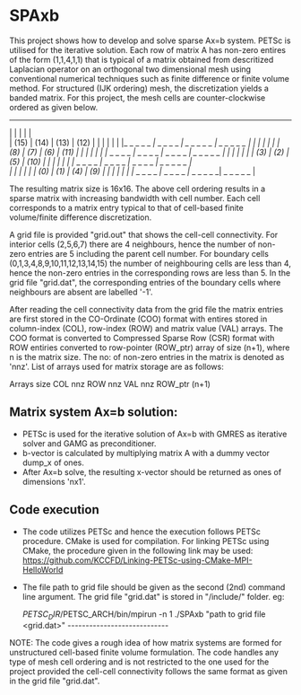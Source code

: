 # SPAxb
This project shows how to develop and solve sparse Ax=b system. PETSc is utilised for the iterative solution.
Each row of matrix A has non-zero entires of the form (1,1,4,1,1) that is typical of a matrix obtained from descritized Laplacian operator on an orthogonal two dimensional mesh using conventional numerical techniques such as finite difference or finite volume method. For structured (IJK ordering) mesh, the discretization yields a banded matrix. For this project, the mesh cells are counter-clockwise ordered as given below.

  _ _ _ _ _ _ _ _ _ _ _ _ _ _ _ _ _ _ _ _ _ _ _ _ 
 |           |           |           |           |     
 |    (15)   |    (14)   |    (13)   |    (12)   |
 |           |           |           |           |
 |_ _ _ _ _ _|_ _ _ _ _ _| _ _ _ _ _ | _ _ _ _ _ |
 |           |           |           |           |
 |    (8)    |    (7)    |    (6)    |    (11)   |
 |           |           |           |           |
 |_ _ _ _ _ _|_ _ _ _ _ _|_ _ _ _ _ _| _ _ _ _ _ | 
 |           |           |           |           |
 |    (3)    |    (2)    |    (5)    |    (10)   |
 |           |           |           |           |
 |_ _ _ _ _ _|_ _ _ _ _ _|_ _ _ _ _ _| _ _ _ _ _ |   
 |           |           |           |           |
 |    (0)    |    (1)    |    (4)    |    (9)    |
 |           |           |           |           |
 |_ _ _ _ _ _|_ _ _ _ _ _|_ _ _ _ _ _| _ _ _ _ _ | 

 
The resulting matrix size is 16x16. The above cell ordering results in a sparse matrix with increasing bandwidth with cell number. Each cell corresponds to a matrix entry typical to that of cell-based finite volume/finite difference discretization.

A grid file is provided "grid.out" that shows the cell-cell connectivity. For interior cells (2,5,6,7) there are 4 neighbours, hence the number of non-zero entries are 5 including the parent cell number. For boundary cells (0,1,3,4,8,9,10,11,12,13,14,15) the number of neighbouring cells are less than 4, hence the non-zero entries in the corresponding rows are less than 5. In the grid file "grid.dat", the corresponding entries of the boundary cells where neighbours are absent are labelled '-1'.

After reading the cell connectivity data from the grid file the matrix entries are first stored in the CO-Ordinate (COO) format with entires stored in column-index (COL), row-index (ROW) and matrix value (VAL) arrays. The COO format is converted to Compressed Sparse Row (CSR) format with ROW entiries converted to row-pointer (ROW_ptr) array of size (n+1), where n is the matrix size. The no: of non-zero entries in the matrix is denoted as 'nnz'. List of arrays used for matrix storage are as follows:

Arrays         size
COL             nnz
ROW             nnz
VAL             nnz
ROW_ptr         (n+1)

Matrix system Ax=b solution:
------------------------------
- PETSc is used for the iterative solution of Ax=b with GMRES as iterative solver and GAMG as preconditioner.
- b-vector is calculated by multiplying matrix A with a dummy vector dump_x of ones.
- After Ax=b solve, the resulting x-vector should be returned as ones of dimensions 'nx1'.

Code execution
------------------------------
- The code utilizes PETSc and hence the execution follows PETSc procedure. CMake is used for compilation. For linking PETSc using CMake, the procedure given in the following link may be used:
  https://github.com/KCCFD/Linking-PETSc-using-CMake-MPI-HelloWorld
- The file path to grid file should be given as the second (2nd) command line argument. The grid file "grid.dat" is stored in "/include/" folder.  eg:
  
  $PETSC_DIR/$PETSC_ARCH/bin/mpirun -n 1 ./SPAxb "path to grid file <grid.dat>"
                                                      ----------------------------

NOTE: The code gives a rough idea of how matrix systems are formed for unstructured cell-based finite volume formulation. The code handles any type of mesh cell ordering and is not restricted to the one used for the project provided the cell-cell connectivity follows the same format as given in the grid file "grid.dat".
